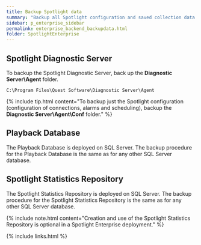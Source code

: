 ```yaml
---
title: Backup Spotlight data
summary: "Backup all Spotlight configuration and saved collection data regularly and before upgrade or uninstall."
sidebar: p_enterprise_sidebar
permalink: enterprise_backend_backupdata.html
folder: SpotlightEnterprise
---
```





## Spotlight Diagnostic Server

To backup the Spotlight Diagnostic Server, back up the **Diagnostic Server\Agent** folder.

```
C:\Program Files\Quest Software\Diagnostic Server\Agent
```

{% include tip.html content="To backup just the Spotlight configuration (configuration of connections, alarms and scheduling), backup the **Diagnostic Server\Agent\Conf** folder." %}


## Playback Database

The Playback Database is deployed on SQL Server. The backup procedure for the Playback Database is the same as for any other SQL Server database.


## Spotlight Statistics Repository

The Spotlight Statistics Repository is deployed on SQL Server. The backup procedure for the Spotlight Statistics Repository is the same as for any other SQL Server database.

{% include note.html content="Creation and use of the Spotlight Statistics Repository is optional in a Spotlight Enterprise deployment." %}

{% include links.html %}
